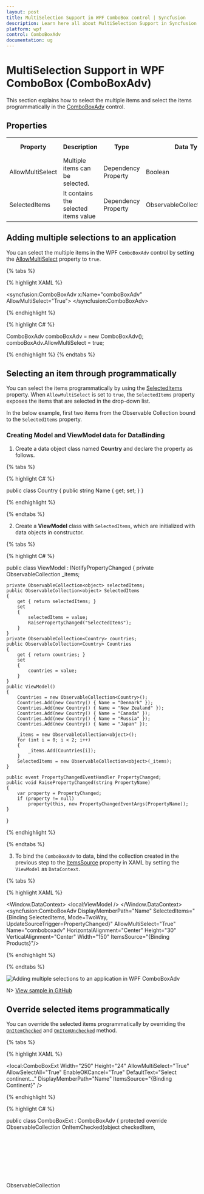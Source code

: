 ```yaml
---
layout: post
title: MultiSelection Support in WPF ComboBox control | Syncfusion
description: Learn here all about MultiSelection Support in Syncfusion WPF ComboBox (ComboBoxAdv) control, its elements and more.
platform: wpf
control: ComboBoxAdv
documentation: ug
---
```


# MultiSelection Support in WPF ComboBox (ComboBoxAdv)

This section explains how to select the multiple items and select the items programmatically in the [ComboBoxAdv](https://help.syncfusion.com/cr/wpf/Syncfusion.Windows.Tools.Controls.ComboBoxAdv.html) control.

## Properties

<table>
<tr>
<th>
Property</th><th>
Description</th><th>
Type</th><th>
Data Type</th><th>
Reference links</th></tr>
<tr>
<td>
AllowMultiSelect</td><td>
Multiple items can be selected.</td><td>
Dependency Property</td><td>
Boolean</td><td>
NA</td></tr>
<tr>
<td>
SelectedItems</td><td>
It contains the selected items value</td><td>
Dependency Property</td><td>
ObservableCollection&lt;object&gt;</td><td>
NA</td></tr>
</table>

## Adding multiple selections to an application

You can select the multiple items in the WPF `ComboBoxAdv` control by setting the [AllowMultiSelect](https://help.syncfusion.com/cr/wpf/Syncfusion.Windows.Tools.Controls.ComboBoxAdv.html#Syncfusion_Windows_Tools_Controls_ComboBoxAdv_AllowMultiSelect) property to `true`.

{% tabs %}

{% highlight XAML %}

<syncfusion:ComboBoxAdv x:Name="comboBoxAdv" AllowMultiSelect="True">
</syncfusion:ComboBoxAdv>

{% endhighlight %}

{% highlight C# %}

ComboBoxAdv comboBoxAdv = new ComboBoxAdv();
comboBoxAdv.AllowMultiSelect = true;

{% endhighlight %}
{% endtabs %}

## Selecting an item through programmatically

You can select the items programmatically by using the [SelectedItems](https://help.syncfusion.com/cr/wpf/Syncfusion.Windows.Tools.Controls.ComboBoxAdv.html#Syncfusion_Windows_Tools_Controls_ComboBoxAdv_SelectedItems) property. When `AllowMultiSelect` is set to `true`, the `SelectedItems` property exposes the items that are selected in the drop-down list.

In the below example, first two items from the Observable Collection bound to the `SelectedItems` property.

### Creating Model and ViewModel data for DataBinding

1. Create a data object class named **Country** and declare the property as follows.

{% tabs %}

{% highlight C# %}

public class Country
{
    public string Name { get; set; }
}

{% endhighlight %}

{% endtabs %}

2. Create a **ViewModel** class with `SelectedItems`, which are initialized with data objects in constructor.

{% tabs %}

{% highlight C# %}

public class ViewModel : INotifyPropertyChanged
{
    private ObservableCollection<object> _items;

    private ObservableCollection<object> selectedItems;
    public ObservableCollection<object> SelectedItems
    {
        get { return selectedItems; }
        set
        {
            selectedItems = value;
            RaisePropertyChanged("SelectedItems");
        }
    }
    private ObservableCollection<Country> countries;
    public ObservableCollection<Country> Countries
    {
        get { return countries; }
        set
        {
            countries = value;
        }
    }
    public ViewModel()
    {
        Countries = new ObservableCollection<Country>();
        Countries.Add(new Country() { Name = "Denmark" });
        Countries.Add(new Country() { Name = "New Zealand" });
        Countries.Add(new Country() { Name = "Canada" });
        Countries.Add(new Country() { Name = "Russia" });
        Countries.Add(new Country() { Name = "Japan" });

        _items = new ObservableCollection<object>();
        for (int i = 0; i < 2; i++)
        {
            _items.Add(Countries[i]);
        }
        SelectedItems = new ObservableCollection<object>(_items);
    }

    public event PropertyChangedEventHandler PropertyChanged;
    public void RaisePropertyChanged(string PropertyName)
    {
        var property = PropertyChanged;
        if (property != null)
            property(this, new PropertyChangedEventArgs(PropertyName));
    }
}

{% endhighlight %}

{% endtabs %}

3. To bind the `ComboBoxAdv` to data, bind the collection created in the previous step to the [ItemsSource](https://docs.microsoft.com/en-us/dotnet/api/system.windows.controls.itemscontrol.itemssource?view=netcore-3.1#System_Windows_Controls_ItemsControl_ItemsSource) property in XAML by setting the `ViewModel` as `DataContext`.

{% tabs %}

{% highlight XAML %}

<Window.DataContext>
    <local:ViewModel />
</Window.DataContext>
<Grid>
    <syncfusion:ComboBoxAdv DisplayMemberPath="Name" SelectedItems="{Binding SelectedItems, Mode=TwoWay, UpdateSourceTrigger=PropertyChanged}"
            AllowMultiSelect="True" Name="comboboxadv"  HorizontalAlignment="Center" Height="30"
            VerticalAlignment="Center" Width="150" ItemsSource="{Binding Products}"/>
</Grid>

{% endhighlight %}

{% endtabs %}

![Adding multiple selections to an application in WPF ComboBoxAdv](Comboboxadv_images/wpf-comboboxadv-multiSelection.png)

N> [View sample in GitHub](https://github.com/SyncfusionExamples/WPF-ComboBoxAdv-MultiSelection)

## Override selected items programmatically


You can override the selected items programmatically by overriding the [`OnItemChecked`](https://help.syncfusion.com/cr/wpf/Syncfusion.Windows.Tools.Controls.ComboBoxAdv.html#Syncfusion_Windows_Tools_Controls_ComboBoxAdv_OnItemChecked_System_Object_System_Collections_ObjectModel_ObservableCollection_System_Object__) and [`OnItemUnchecked`](https://help.syncfusion.com/cr/wpf/Syncfusion.Windows.Tools.Controls.ComboBoxAdv.html#Syncfusion_Windows_Tools_Controls_ComboBoxAdv_OnItemUnchecked_System_Object_System_Collections_ObjectModel_ObservableCollection_System_Object__) method.


{% tabs %}

{% highlight XAML %}

<Window x:Class="ComboBoxExtDemo.MainWindow"
        xmlns="http://schemas.microsoft.com/winfx/2006/xaml/presentation"
        xmlns:x="http://schemas.microsoft.com/winfx/2006/xaml"
        xmlns:d="http://schemas.microsoft.com/expression/blend/2008"
        xmlns:mc="http://schemas.openxmlformats.org/markup-compatibility/2006"
        xmlns:local="clr-namespace:ComboBoxExtDemo" xmlns:syncfusion="http://schemas.syncfusion.com/wpf"
        mc:Ignorable="d"
        Title="MainWindow" Height="450" Width="800">
    <Grid>
          <local:ComboBoxExt
                Width="250"
                Height="24"
                AllowMultiSelect="True"
                AllowSelectAll="True"
                EnableOKCancel="True"
                DefaultText="Select continent..."
                DisplayMemberPath="Name"
                ItemsSource="{Binding Continent}" />
    </Grid>
</Window>

{% endhighlight %}

{% highlight C# %}

public class ComboBoxExt : ComboBoxAdv
{
    protected override ObservableCollection<object> OnItemChecked(object checkedItem, ObservableCollection<object> selectedItems)
    {
         var item = ((FrameworkElement)checkedItem).DataContext;
            if (item == this.Items[0])
                AddItem(selectedItems, new int[] { 1, 2 });
            if (item == this.Items[4])
                AddItem(selectedItems, new int[] { 5, 6 });

        return base.OnItemChecked(checkedItem, selectedItems);      
    }

    protected override ObservableCollection<object> OnItemUnchecked(object unCheckedItem, ObservableCollection<object> selectedItems)
    {
        var item = ((FrameworkElement)uncheckedItem).DataContext;
            if (item == this.Items[0])
                RemoveItem(selectedItems, new int[] { 1, 2 });
            if (item == this.Items[4])
                RemoveItem(selectedItems, new int[] { 5, 6 });

        return base.OnItemUnchecked(unCheckedItem, selectedItems);
    }

    public void AddItem(ObservableCollection<object> selectedItems, int[] index)
    {
        foreach (int i in index)
        {
            if (!selectedItems.Contains(this.Items[i]))
                selectedItems.Add(this.Items[i]);
        }
    }

    public void RemoveItem(ObservableCollection<object> selectedItems, int[] index)
    {
        foreach (int i in index)
        {
            if (selectedItems.Contains(this.Items[i]))
                selectedItems.Remove(this.Items[i]);
        }
    }
}

{% endhighlight %}

{% endtabs %}

On selecting the Asia, then India and China will be automatically added into selected items. 

![WPF ComboBoxAdv override checked and unchecked items](Comboboxadv_images/wpf-comboboxadv-override.png)

N> [View sample in GitHub](https://github.com/SyncfusionExamples/syncfusion-wpf-combobox-examples/tree/main/Samples/Dynamic-checked-items)

## Multiselect edit using tokens

The selected items are now represented by a rounded-polygon shape with a close icon, which can be interacted with by pressing the close button. The [`EnableToken`](https://help.syncfusion.com/cr/wpf/Syncfusion.Windows.Tools.Controls.ComboBoxAdv.html#Syncfusion_Windows_Tools_Controls_ComboBoxAdv_EnableToken) property determines whether the ComboBoxAdv's selected items should be displayed as tokens.

When an item is selected from the dropdown, it is added to the text area as a token. The appropriate item will be removed from the text box when you click the close icon.

{% tabs %}
{% highlight XAML %}

<syncfusion:ComboBoxAdv 
      AllowMultiSelect="true"
      IsEditable="true"
      EnableToken="true">
</syncfusion:ComboBoxAdv>

{% endhighlight %}

{% highlight C# %}

ComboBoxAdv comboBox = new ComboBoxAdv();       
combobox.AllowMultiSelect = true;
combobox.IsEditable = true;
combobox.EnableToken = true;

{% endhighlight %}
{% endtabs %}

![WPF ComboBoxAdv Token support](ComboBoxAdv_images/wpf-comboboxadv-token-support.gif)

N> Only the multiselection mode has token support. ComboBox's text area height will be increased or decreased automatically based on the placement of the selected items.

### Editing

You can type any text in textbox, and it will be added as a token only if it matches the dropdown items.

![WPF ComboBoxAdv Editing support](ComboBoxAdv_images/wpf-comboboxadv-editing-support.gif)

### Keyboard access

•	Using the **Down Arrow**, **Up Arrow**, **Space**, **Enter** and **Tab** keys item can be selected from the combobox.

•	Using the **Enter** and **Tab** keys, typed text will be validated and added as token if it is available in dropdown items.

•	Using the **Backspace** key, the last positioned token will be removed from the text area.

•	When the **Esc** key is pressed, the drop-down area will be closed if it has been opened already.

N> [View sample in GitHub](https://github.com/SyncfusionExamples/syncfusion-wpf-combobox-examples/tree/main/Samples/Token-support)



